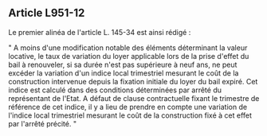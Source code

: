 Article L951-12
----
Le premier alinéa de l'article L. 145-34 est ainsi rédigé :

" A moins d'une modification notable des éléments déterminant la valeur
locative, le taux de variation du loyer applicable lors de la prise d'effet du
bail à renouveler, si sa durée n'est pas supérieure à neuf ans, ne peut excéder
la variation d'un indice local trimestriel mesurant le coût de la construction
intervenue depuis la fixation initiale du loyer du bail expiré. Cet indice est
calculé dans des conditions déterminées par arrêté du représentant de l'Etat. A
défaut de clause contractuelle fixant le trimestre de référence de cet indice,
il y a lieu de prendre en compte une variation de l'indice local trimestriel
mesurant le coût de la construction fixé à cet effet par l'arrêté précité. "

